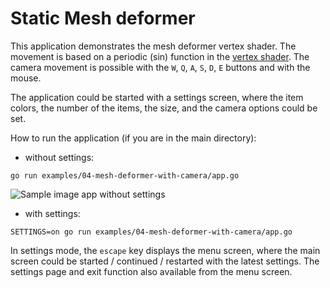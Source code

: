# Static Mesh deformer

This application demonstrates the mesh deformer vertex shader. The movement is based on a periodic (sin) function in the [vertex shader](./shaders/vertexshader.vert). The camera movement is possible with the `W`, `Q`, `A`, `S`, `D`, `E` buttons and with the mouse.

The application could be started with a settings screen, where the item colors, the number of the items, the size, and the camera options could be set.

How to run the application (if you are in the main directory):

- without settings:

```
go run examples/04-mesh-deformer-with-camera/app.go
```

![Sample image app without settings](./sample/sample.png)

- with settings:

```
SETTINGS=on go run examples/04-mesh-deformer-with-camera/app.go
```

In settings mode, the `escape` key displays the menu screen, where the main screen could be started / continued / restarted with the latest settings. The settings page and exit function also available from the menu screen.
